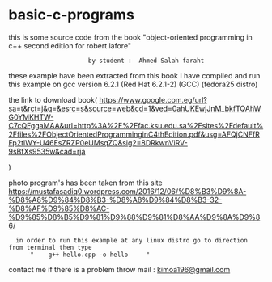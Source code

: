 # basic-c-programs
this is some source code from the book "object-oriented programming in c++ second edition for robert lafore"

                          by student :  Ahmed Salah faraht
                             
these example have been extracted from this book
I have compiled and run this example on gcc version 6.2.1  (Red Hat 6.2.1-2) (GCC) (fedora25 distro)


the link to download book(
https://www.google.com.eg/url?sa=t&rct=j&q=&esrc=s&source=web&cd=1&ved=0ahUKEwjJnM_bkfTQAhWG0YMKHTW-C7cQFggaMAA&url=http%3A%2F%2Ffac.ksu.edu.sa%2Fsites%2Fdefault%2Ffiles%2FObjectOrientedProgramminginC4thEdition.pdf&usg=AFQjCNFfRFp2tlWY-U46EsZRZP0eUMsqZQ&sig2=8DRkwnViRV-9sBfXs9535w&cad=rja  

)


 photo program's has been taken from this site 
https://mustafasadiq0.wordpress.com/2016/12/06/%D8%B3%D9%8A-%D8%A8%D9%84%D8%B3-%D8%A8%D9%84%D8%B3-32-%D8%AF%D9%85%D8%AC-%D9%85%D8%B5%D9%81%D9%88%D9%81%D8%AA%D9%8A%D9%86/









      in order to run this example at any linux distro go to direction from terminal then type 
          "    g++ hello.cpp -o hello     "    
contact me if there is a problem throw mail : kimoa196@gmail.com
